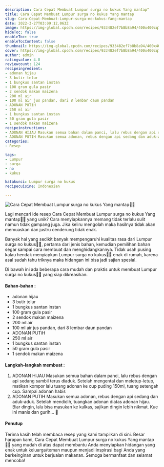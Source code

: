 ```yaml
---
description: Cara Cepat Membuat Lumpur surga no kukus Yang mantap"
title: Cara Cepat Membuat Lumpur surga no kukus Yang mantap
slug: Cara-Cepat-Membuat-Lumpur-surga-no-kukus-Yang-mantap
date: 2022-3-27T03:09:12.063Z
image: https://img-global.cpcdn.com/recipes/933482ef7b8b8a94/400x400cq70/photo.jpg
hideToc: false
enableToc: true
enableTocContent: false
thumbnail: https://img-global.cpcdn.com/recipes/933482ef7b8b8a94/400x400cq70/photo.jpg
cover: https://img-global.cpcdn.com/recipes/933482ef7b8b8a94/400x400cq70/photo.jpg
author: admin
ratingvalue: 4.8
reviewcount: 124
recipeingredient:
- adonan hijau
- 3 butir telur
- 1 bungkus santan instan
- 100 gram gula pasir
- 2 sendok makan maizena
- 200 ml air
- 100 ml air jus pandan, dari 8 lembar daun pandan
- ADONAN PUTiH
- 250 ml air
- 1 bungkus santan instan
- 50 gram gula pasir
- 1 sendok makan maizena
recipeinstructions:
- ADONAN HIJAU Masukan semua bahan dalam panci, lalu rebus dengan api sedang sambil terus diaduk. Setelah mengental dan meletup-letup, matikan kompor lalu tuang adonan ke cup puding 150ml, tuang setengah cup. Sampai adonan habis
- ADONAN PUTIH Masukan semua adonan, rebus dengan api sedang dan aduk-aduk. Setelah mendidih, tuangkan adonan diatas adonan hijau. Biar dingin, lalu bisa masukan ke kulkas, sajikan dingin lebih nikmat. Kue ini manis dan gurih... 🙂
categories:
- Resep

tags:
- Lumpur
- surga
- no
- kukus

katakunci: Lumpur surga no kukus
recipecuisine: Indonesian

---
```


![Cara Cepat Membuat Lumpur surga no kukus Yang mantap👩‍🍳](https://img-global.cpcdn.com/recipes/933482ef7b8b8a94/400x400cq70/photo.jpg)

Lagi mencari ide resep Cara Cepat Membuat Lumpur surga no kukus Yang mantap👩‍🍳 yang unik? Cara menyiapkannya memang tidak terlalu sulit namun tidak gampang juga. Jika keliru mengolah maka hasilnya tidak akan memuaskan dan justru cenderung tidak enak.

Banyak hal yang sedikit banyak mempengaruhi kualitas rasa dari Lumpur surga no kukus👩‍🍳, pertama dari jenis bahan, kemudian pemilihan bahan segar sampai cara membuat dan menghidangkannya. Tidak usah pusing kalau hendak menyiapkan Lumpur surga no kukus👩‍🍳 enak di rumah, karena asal sudah tahu triknya maka hidangan ini bisa jadi sajian spesial.

Di bawah ini ada beberapa cara mudah dan praktis untuk membuat Lumpur surga no kukus👩‍🍳 yang siap dikreasikan.

<!--inarticleads1-->

#### Bahan-bahan :

- adonan hijau
- 3 butir telur
- 1 bungkus santan instan
- 100 gram gula pasir
- 2 sendok makan maizena
- 200 ml air
- 100 ml air jus pandan, dari 8 lembar daun pandan
- ADONAN PUTiH
- 250 ml air
- 1 bungkus santan instan
- 50 gram gula pasir
- 1 sendok makan maizena

<!--inarticleads2-->

#### Langkah-langkah membuat :

1. ADONAN HIJAU Masukan semua bahan dalam panci, lalu rebus dengan api sedang sambil terus diaduk. Setelah mengental dan meletup-letup, matikan kompor lalu tuang adonan ke cup puding 150ml, tuang setengah cup. Sampai adonan habis
1. ADONAN PUTIH Masukan semua adonan, rebus dengan api sedang dan aduk-aduk. Setelah mendidih, tuangkan adonan diatas adonan hijau. Biar dingin, lalu bisa masukan ke kulkas, sajikan dingin lebih nikmat. Kue ini manis dan gurih... 🙂

#### Penutup

Terima kasih telah membaca resep yang kami tampilkan di sini. Besar harapan kami, Cara Cepat Membuat Lumpur surga no kukus Yang mantap👩‍🍳 yang mudah di atas dapat membantu Anda menyiapkan hidangan yang enak untuk keluarga/teman maupun menjadi inspirasi bagi Anda yang berkeinginan untuk berjualan makanan. Semoga bermanfaat dan selamat mencoba!